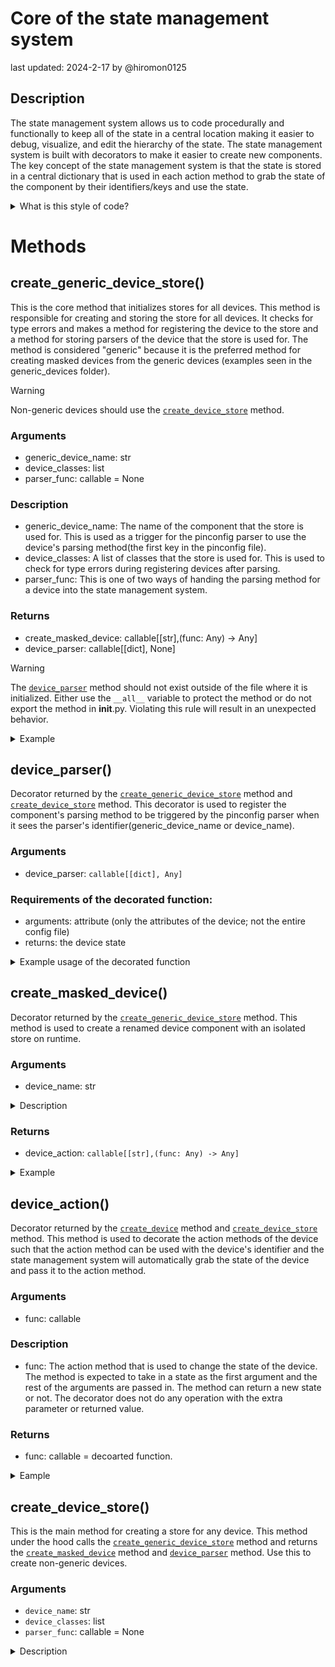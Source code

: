 # Core of the state management system
last updated: 2024-2-17
by @hiromon0125

## Description
The state management system allows us to code procedurally and functionally to keep all of the state in a central location making it easier to debug, visualize, and edit the hierarchy of the state. The state management system is built with decorators to make it easier to create new components. The key concept of the state management system is that the state is stored in a central dictionary that is used in each action method to grab the state of the component by their identifiers/keys and use the state. 

<details>

<summary>What is this style of code?</summary>

In many programming courses, the students are taught to use OOP to create programs, but OOP is not always the best solution for every problem. Due to the rigid structure in classes and behaviors using polymorphism and the Liskov Substitution Principle. For Catbot, we often found ourselves having to wipe a bunch of classes altogether to support a new electrical component that is built differently than the previous one; oftentimes done last minute before an exhibition. I (@hiromon0125) wondered why not make classes that can be reused. The problem is that making such a class structure is complex and difficult. Especially when we do not know where that change could happen in the future, it is hard to predict, and making every single class to be reusable is just not practical and triple in complexity with an enormous amount of classes. We also had numerous issues with Python's limited ability to support OOP techniques, so I (@hiromon0125) looked for an alternative solution to our problem and arrived at the best blend of Object-oriented, Procedural, and Functional programming. This state management system is built with techniques from all paradigms. Which resulted in the lowest coupling and highest cohesion in the code while also being explicit in the code. 
The OOP is used to declare the models used to describe the shape of the robot/hardware that are often just a struct and can be easily visualized within the pin config file. Procedural programming is used to declare the actions that can be called to change the state of the hardware. Making it easier than ever to write a small test function. Functional programming is used to abstract the link of the state to the actions. The majority of the code written for the state management system borrows many techniques from functional programming. 
The result is a state management system that is organized per component and integrated with a pin config file. The state management system is also very easy to test and debug and also protects unwanted access to private methods and variables in the classes. There are also many other benefits like omitting unused component stores and actions that can be called from any location; all a dev needs to do is import the action from the correct file and call the action. This allows us to easily integrate the state management system with any higher-level system like API or controllers.

</details>

# Methods

## create_generic_device_store()

This is the core method that initializes stores for all devices. This method is responsible for creating and storing the store for all devices. It checks for type errors and makes a method for registering the device to the store and a method for storing parsers of the device that the store is used for. The method is considered "generic" because it is the preferred method for creating masked devices from the generic devices (examples seen in the generic_devices folder). 

> [!WARNING]
> Non-generic devices should use the [`create_device_store`](create_device_store) method.

### Arguments
* generic_device_name: str
* device_classes: list
* parser_func: callable = None

### Description
* generic_device_name: The name of the component that the store is used for. This is used as a trigger for the pinconfig parser to use the device's parsing method(the first key in the pinconfig file).
* device_classes: A list of classes that the store is used for. This is used to check for type errors during registering devices after parsing.
* parser_func: This is one of two ways of handing the parsing method for a device into the state management system.

### Returns
* create_masked_device: callable[[str],(func: Any) -> Any]
* device_parser: callable[[dict], None]

> [!WARNING]
> The [`device_parser`](#device_parser) method should not exist outside of the file where it is initialized. Either use the `__all__` variable to protect the method or do not export the method in __init__.py. Violating this rule will result in an unexpected behavior.

<details>

<summary> Example </summary>

```py
create_output_device_component, _output_device_parser = create_generic_device_store(
    "output_device", (DigitalOutputDevice, FakeDigitalOutputDevice)
)

@_output_device_parser
def parse_output_device(config):
    """
    Parse a new output device.

    Args:
        pin_num (int): the pin number of the device

    Returns:
        (DigitalOutputDevice) the new output device
    """
    if not isinstance(config, int):
        raise ValueError("Must be a pin number. Got " + str(config))
    if is_dev():
        return FakeDigitalOutputDevice(config)
    else:
        return DigitalOutputDevice(config)
```

</details>

## device_parser()
Decorator returned by the [`create_generic_device_store`](#create_generic_device_store) method and [`create_device_store`](#create_device_store) method. This decorator is used to register the component's parsing method to be triggered by the pinconfig parser when it sees the parser's identifier(generic_device_name or device_name). 

### Arguments
* device_parser: `callable[[dict], Any]`

### Requirements of the decorated function:
- arguments: attribute (only the attributes of the device; not the entire config file)
- returns: the device state

<details>

<summary>Example usage of the decorated function</summary>

Let's say you have the following config file:
```json
{
  "valve": {
    "left_valve": 1
    },
    "muscle": {
      "left_muscle": {
        "pressure": "left_pressure",
            "valve": "left_valve"
        }
    }
}
```
Then only the "1" or {"pressure": "left_pressure", "valve": "left_valve"} will be passed to the parser function.

Example:
```py
@device_parser
def parse_valve(attribute: int):
    if not isinstance(attribute, int):
        raise ValueError("Must be a pin number. Got " + str(attribute))
    if is_dev():
        return FakeDigitalOutputDevice(attribute)
    else:
        return DigitalOutputDevice(attribute)
```
</details>


## create_masked_device()
Decorator returned by the [`create_generic_device_store`](#create_generic_device_store) method. This method is used to create a renamed device component with an isolated store on runtime. 

### Arguments
* device_name: str

<details>

<summary>Description</summary>

* device_name: The name of the component that the store is used for. This is used as a trigger for the pinconfig parser to use the device's parsing method.

</details>

### Returns
* device_action: `callable[[str],(func: Any) -> Any]`

<details>

<summary>Example</summary>

```py
valve_action, valve_parser = create_output_device_component("valve")
# 'create_output_device_component' is the variable to this function call first 
# initialized by the generic device store.

@valve_parser
def parse_valve(arribute: int):
    if not isinstance(arribute, int):
        raise ValueError("Must be a pin number. Got " + str(arribute))
    if is_dev():
        return FakeDigitalOutputDevice(arribute)
    else:
        return DigitalOutputDevice(arribute)

@valve_action
def turn_valve_on(valve: DigitalOutputDevice) -> None:
    valve.on()
```
</details>


## device_action()
Decorator returned by the [`create_device`](#create_masked_device) method and [`create_device_store`](#create_device_store) method. This method is used to decorate the action methods of the device such that the action method can be used with the device's identifier and the state management system will automatically grab the state of the device and pass it to the action method.

### Arguments
* func: callable

### Description
* func: The action method that is used to change the state of the device. The method is expected to take in a state as the first argument and the rest of the arguments are passed in. The method can return a new state or not. The decorator does not do any operation with the extra parameter or returned value. 

### Returns
* func: callable = decoarted function. 

<details>

<summary>Eample</summary>

```py
device_action = create_device("device_name")

@device_action
def set_state(state: stateClass, new_state: Any) -> stateClass:
    state.operate()
    return state
```
other examples can be found in valve.py or pressure.py

</details>


## create_device_store()

This is the main method for creating a store for any device. This method under the hood calls the [`create_generic_device_store`](#create_generic_device_store) method and returns the [`create_masked_device`](#create_masked_device) method and [`device_parser`](#device_parser) method. Use this to create non-generic devices.

### Arguments
* `device_name`: str
* `device_classes`: list
* `parser_func`: callable = None

<details>

<summary>Description</summary>

* `device_name`: The name of the component that the store is used for. This is used as a trigger for the pinconfig parser to use the device's parsing method.
* `device_classes`: A list of classes that the store is used for. This is used to check for type errors during registering devices after parsing.
* `parser_func`: This is one of two ways of handing the parsing method for a device into the state management system. You can use this instead of the [`device_parser`](#device_parser) decorator.

</detail>

### Returns
* `create_device`: callable[[str],(func: Any) -> Any]
* `device_parser`: callable[[dict], None]

<details>

<summary>Description</summary>

* `device_action`: a decorator for device actions. This is used to wrap a device action so that the device state is swapped with the state on runtime.
* `device_parser`: a decorator for device initializers that parses the config creates a new device instance and returns the device to be stored in the store. This parser function will be called during initialization for the application.

</details>

<details>

<summary>Example</summary>

```py
    device_action, device_parser = create_device_store("valve", [DigitalOutputDevice, FakeDigitalOutputDevice])

    @device_parser
    def parse_valve(config):
        if not isinstance(config, int):
            raise ValueError("Must be a pin number. Got " + str(config))
        if is_dev():
            return FakeDigitalOutputDevice(config)
        else:
            return DigitalOutputDevice(config)

    @device_action
    def turn_valve_on(valve: DigitalOutputDevice) -> None:
        valve.on()
```
</details>


## configure_device()

This method is used to configure the device with the pinconfig file. This method will parse the pinconfig file w/ file_kv_generator method and create the store for the device.

> [!NOTE]
> This method must be called before any script file runs to ensure that all of the devices are properly configured.

> [!WARNING]
> If the device's parser isn't registered in the global parser store, the method will skip the device and print a warning message. This could happen for two reasons. The device store was not initialized due to the file that the initializer is in was not imported in the script file(memory benefit), or the parser's identifier had a typo in the pinconfig file(Will need to be fixed immediately).

### Arguments
* file_name: str = "pinconfig.json"
* file_kv_generator: callable[[str], Generator[tuple[Any, Any], Any, None]] = open_json
